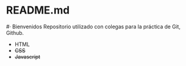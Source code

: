 # README.md

#· Bienvenidos
Repositorio utilizado con colegas para la práctica de Git, Github.

- HTML
- ~~CSS~~
- ~~Javascript~~
